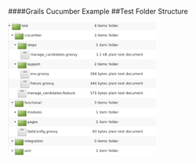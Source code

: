 ####Grails Cucumber Example
##Test Folder Structure

<img src="images/test_folders.png" width="60%">
